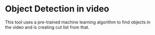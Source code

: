# Object Detection in video

This tool uses a pre-trained machine learning algorithm to find objects in the video and is creating cut list from that.
